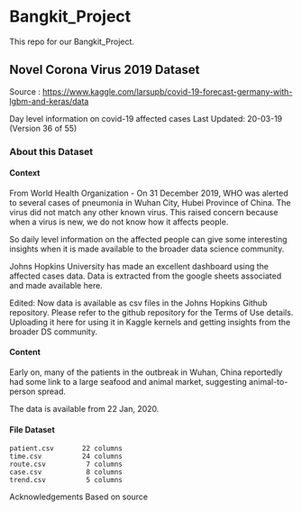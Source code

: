 # Bangkit_Project

This repo for our Bangkit_Project.

## Novel Corona Virus 2019 Dataset
Source : https://www.kaggle.com/larsupb/covid-19-forecast-germany-with-lgbm-and-keras/data

Day level information on covid-19 affected cases
Last Updated: 20-03-19 (Version 36 of 55)

### About this Dataset

#### Context

From World Health Organization - On 31 December 2019, WHO was alerted to several cases of pneumonia in Wuhan City, Hubei Province of China. The virus did not match any other known virus. This raised concern because when a virus is new, we do not know how it affects people.

So daily level information on the affected people can give some interesting insights when it is made available to the broader data science community.

Johns Hopkins University has made an excellent dashboard using the affected cases data. Data is extracted from the google sheets associated and made available here.

Edited: Now data is available as csv files in the Johns Hopkins Github repository. Please refer to the github repository for the Terms of Use details. Uploading it here for using it in Kaggle kernels and getting insights from the broader DS community.

#### Content

Early on, many of the patients in the outbreak in Wuhan, China reportedly had some link to a large seafood and animal market, suggesting animal-to-person spread.

The data is available from 22 Jan, 2020.

#### File Dataset

    patient.csv		  22 columns
    time.csv		  24 columns
    route.csv		   7 columns
    case.csv		   8 columns
    trend.csv		   5 columns

Acknowledgements
Based on source

